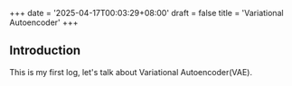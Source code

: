 +++
date = '2025-04-17T00:03:29+08:00'
draft = false
title = 'Variational Autoencoder'
+++

## Introduction

This is my first log, let's talk about Variational Autoencoder(VAE).